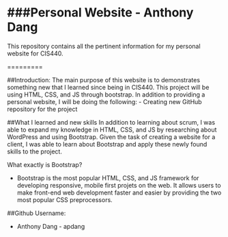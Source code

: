 ###Personal Website - Anthony Dang
=========

This repository contains all the pertinent information for my personal website for CIS440.

=========

##Introduction:
The main purpose of this website is to demonstrates something new that I learned since being in CIS440. This project will be using HTML, CSS, and JS through bootstrap. In addition to providing a personal website, I will be doing the following:
	- Creating new GitHub repository for the project	
	
##What I learned and new skills
In addition to learning about scrum, I was able to expand my knowledge in HTML, CSS, and JS by researching about WordPress and using Bootstrap. Given the task of creating a website for a client, I was able to learn about Bootstrap and apply these newly found skills to the project. 

What exactly is Bootstrap? 
 - Bootstrap is the most popular HTML, CSS, and JS framework for developing responsive, mobile first projets on the web. It allows users to make front-end web development faster and easier by providing the two most popular CSS preprocessors.
	
	 

##Github Username:

- Anthony Dang - apdang
